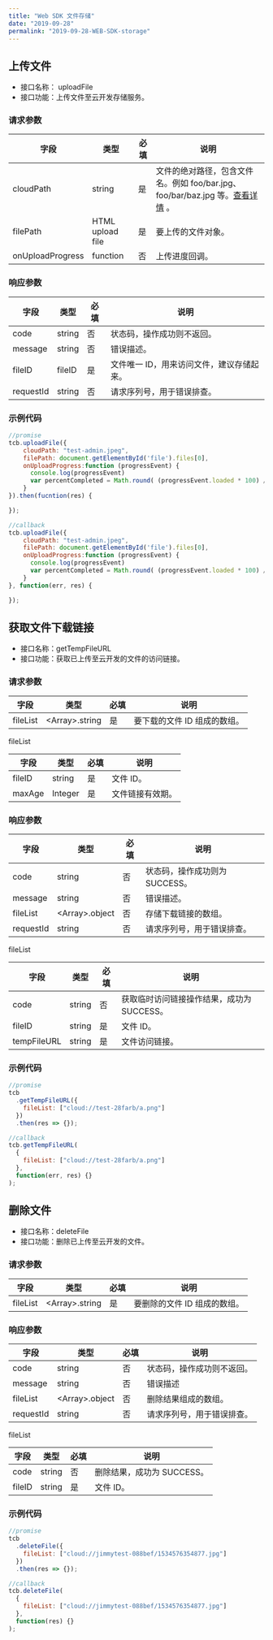 ```yaml
---
title: "Web SDK 文件存储"
date: "2019-09-28"
permalink: "2019-09-28-WEB-SDK-storage"
---
```


## 上传文件

- 接口名称： uploadFile
- 接口功能：上传文件至云开发存储服务。

### 请求参数

| 字段             | 类型             | 必填 | 说明                                                                                                                                  |
| ---------------- | ---------------- | ---- | ------------------------------------------------------------------------------------------------------------------------------------- |
| cloudPath        | string           | 是   | 文件的绝对路径，包含文件名。例如 foo/bar.jpg、foo/bar/baz.jpg 等。[查看详情](https://cloud.tencent.com/document/product/436/13324) 。 |
| filePath         | HTML upload file | 是   | 要上传的文件对象。                                                                                                                    |
| onUploadProgress | function         | 否   | 上传进度回调。                                                                                                                        |

### 响应参数

| 字段      | 类型   | 必填 | 说明                                      |
| --------- | ------ | ---- | ----------------------------------------- |
| code      | string | 否   | 状态码，操作成功则不返回。                |
| message   | string | 否   | 错误描述。                                |
| fileID    | fileID | 是   | 文件唯一 ID，用来访问文件，建议存储起来。 |
| requestId | string | 否   | 请求序列号，用于错误排查。                |

### 示例代码

```javascript
//promise
tcb.uploadFile({
    cloudPath: "test-admin.jpeg",
    filePath: document.getElementById('file').files[0],
    onUploadProgress:function (progressEvent) {
      console.log(progressEvent)
      var percentCompleted = Math.round( (progressEvent.loaded * 100) / progressEvent.total );
    }
}).then(fucntion(res) {

});

//callback
tcb.uploadFile({
    cloudPath: "test-admin.jpeg",
    filePath: document.getElementById('file').files[0],
    onUploadProgress:function (progressEvent) {
      console.log(progressEvent)
      var percentCompleted = Math.round( (progressEvent.loaded * 100) / progressEvent.total );
    }
}, function(err, res) {

});
```

## 获取文件下载链接

- 接口名称：getTempFileURL
- 接口功能：获取已上传至云开发的文件的访问链接。

### 请求参数

| 字段     | 类型                 | 必填 | 说明                         |
| -------- | -------------------- | ---- | ---------------------------- |
| fileList | &lt;Array&gt;.string | 是   | 要下载的文件 ID 组成的数组。 |

fileList

| 字段   | 类型    | 必填 | 说明             |
| ------ | ------- | ---- | ---------------- |
| fileID | string  | 是   | 文件 ID。        |
| maxAge | Integer | 是   | 文件链接有效期。 |

### 响应参数

| 字段      | 类型                 | 必填 | 说明                           |
| --------- | -------------------- | ---- | ------------------------------ |
| code      | string               | 否   | 状态码，操作成功则为 SUCCESS。 |
| message   | string               | 否   | 错误描述。                     |
| fileList  | &lt;Array&gt;.object | 否   | 存储下载链接的数组。           |
| requestId | string               | 否   | 请求序列号，用于错误排查。     |

fileList

| 字段        | 类型   | 必填 | 说明                                       |
| ----------- | ------ | ---- | ------------------------------------------ |
| code        | string | 否   | 获取临时访问链接操作结果，成功为 SUCCESS。 |
| fileID      | string | 是   | 文件 ID。                                  |
| tempFileURL | string | 是   | 文件访问链接。                             |

### 示例代码

```javascript
//promise
tcb
  .getTempFileURL({
    fileList: ["cloud://test-28farb/a.png"]
  })
  .then(res => {});

//callback
tcb.getTempFileURL(
  {
    fileList: ["cloud://test-28farb/a.png"]
  },
  function(err, res) {}
);
```

## 删除文件

- 接口名称：deleteFile
- 接口功能：删除已上传至云开发的文件。

### 请求参数

| 字段     | 类型                 | 必填 | 说明                         |
| -------- | -------------------- | ---- | ---------------------------- |
| fileList | &lt;Array&gt;.string | 是   | 要删除的文件 ID 组成的数组。 |

### 响应参数

| 字段      | 类型                 | 必填 | 说明                       |
| --------- | -------------------- | ---- | -------------------------- |
| code      | string               | 否   | 状态码，操作成功则不返回。 |
| message   | string               | 否   | 错误描述                   |
| fileList  | &lt;Array&gt;.object | 否   | 删除结果组成的数组。       |
| requestId | string               | 否   | 请求序列号，用于错误排查。 |

fileList

| 字段   | 类型   | 必填 | 说明                       |
| ------ | ------ | ---- | -------------------------- |
| code   | string | 否   | 删除结果，成功为 SUCCESS。 |
| fileID | string | 是   | 文件 ID。                  |

### 示例代码

```javascript
//promise
tcb
  .deleteFile({
    fileList: ["cloud://jimmytest-088bef/1534576354877.jpg"]
  })
  .then(res => {});

//callback
tcb.deleteFile(
  {
    fileList: ["cloud://jimmytest-088bef/1534576354877.jpg"]
  },
  function(res) {}
);
```
